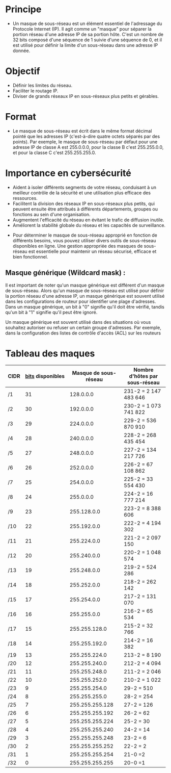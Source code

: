 # Principe 
* Un masque de sous-réseau est un élément essentiel de l'adressage du Protocole Internet (IP). Il agit comme un "masque" pour séparer la portion réseau d'une adresse IP de sa portion hôte. C'est un nombre de 32 bits composé d'une séquence de 1 suivie d'une séquence de 0, et il est utilisé pour définir la limite d'un sous-réseau dans une adresse IP donnée.

# Objectif

- Définir les limites du réseau.
- Faciliter le routage IP.
- Diviser de grands réseaux IP en sous-réseaux plus petits et gérables.

# Format 
* Le masque de sous-réseau est écrit dans le même format décimal pointé que les adresses IP (c'est-à-dire quatre octets séparés par des points). Par exemple, le masque de sous-réseau par défaut pour une adresse IP de classe A est 255.0.0.0, pour la classe B c'est 255.255.0.0, et pour la classe C c'est 255.255.255.0.

# Importance en cybersécurité 
- Aident à isoler différents segments de votre réseau, conduisant à un meilleur contrôle de la sécurité et une utilisation plus efficace des ressources.
- Facilitent la division des réseaux IP en sous-réseaux plus petits, qui peuvent ensuite être attribués à différents départements, groupes ou fonctions au sein d'une organisation.
- Augmentent l'efficacité du réseau en évitant le trafic de diffusion inutile.
- Améliorent la stabilité globale du réseau et les capacités de surveillance.

* Pour déterminer le masque de sous-réseau approprié en fonction de différents besoins, vous pouvez utiliser divers outils de sous-réseau disponibles en ligne. Une gestion appropriée des masques de sous-réseau est essentielle pour maintenir un réseau sécurisé, efficace et bien fonctionnel.

## **Masque générique (Wildcard mask) :** 
Il est important de noter qu'un masque générique est différent d'un masque de sous-réseau. Alors qu'un masque de sous-réseau est utilisé pour définir la portion réseau d'une adresse IP, un masque générique est souvent utilisé dans les configurations de routeur pour identifier une plage d'adresses. Dans un masque générique, un bit à "0" signifie qu'il doit être vérifié, tandis qu'un bit à "1" signifie qu'il peut être ignoré.

Un masque générique est souvent utilisé dans des situations où vous souhaitez autoriser ou refuser un certain groupe d'adresses. Par exemple, dans la configuration des listes de contrôle d'accès (ACL) sur les routeurs

# Tableau des maques 
|CIDR|[bits](https://fr.wikipedia.org/wiki/Bit "Bit") disponibles|Masque de sous-réseau|Nombre d'hôtes par sous-réseau|
|---|---|---|---|
|/1|31|128.0.0.0|231-2 = 2 147 483 646|
|/2|30|192.0.0.0|230-2 = 1 073 741 822|
|/3|29|224.0.0.0|229-2 = 536 870 910|
|/4|28|240.0.0.0|228-2 = 268 435 454|
|/5|27|248.0.0.0|227-2 = 134 217 726|
|/6|26|252.0.0.0|226-2 = 67 108 862|
|/7|25|254.0.0.0|225-2 = 33 554 430|
|/8|24|255.0.0.0|224-2 = 16 777 214|
|/9|23|255.128.0.0|223-2 = 8 388 606|
|/10|22|255.192.0.0|222-2 = 4 194 302|
|/11|21|255.224.0.0|221-2 = 2 097 150|
|/12|20|255.240.0.0|220-2 = 1 048 574|
|/13|19|255.248.0.0|219-2 = 524 286|
|/14|18|255.252.0.0|218-2 = 262 142|
|/15|17|255.254.0.0|217-2 = 131 070|
|/16|16|255.255.0.0|216-2 = 65 534|
|/17|15|255.255.128.0|215-2 = 32 766|
|/18|14|255.255.192.0|214-2 = 16 382|
|/19|13|255.255.224.0|213-2 = 8 190|
|/20|12|255.255.240.0|212-2 = 4 094|
|/21|11|255.255.248.0|211-2 = 2 046|
|/22|10|255.255.252.0|210-2 = 1 022|
|/23|9|255.255.254.0|29-2 = 510|
|/24|8|255.255.255.0|28-2 = 254|
|/25|7|255.255.255.128|27-2 = 126|
|/26|6|255.255.255.192|26-2 = 62|
|/27|5|255.255.255.224|25-2 = 30|
|/28|4|255.255.255.240|24-2 = 14|
|/29|3|255.255.255.248|23-2 = 6|
|/30|2|255.255.255.252|22-2 = 2|
|/31|1|255.255.255.254|21-0 =2|
|/32|0|255.255.255.255|20-0 =1|